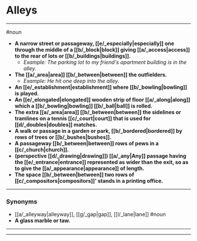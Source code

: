# Alleys
---
#noun
- **A narrow street or passageway, [[e/_especially|especially]] one through the middle of a [[b/_block|block]] giving [[a/_access|access]] to the rear of lots or [[b/_buildings|buildings]].**
	- _Example: The parking lot to my friend's apartment building is in the alley._
- **The [[a/_area|area]] [[b/_between|between]] the outfielders.**
	- _Example: He hit one deep into the alley._
- **An [[e/_establishment|establishment]] where [[b/_bowling|bowling]] is played.**
- **An [[e/_elongated|elongated]] wooden strip of floor [[a/_along|along]] which a [[b/_bowling|bowling]] [[b/_ball|ball]] is rolled.**
- **The extra [[a/_area|area]] [[b/_between|between]] the sidelines or tramlines on a tennis [[c/_court|court]] that is used for [[d/_doubles|doubles]] matches.**
- **A walk or passage in a garden or park, [[b/_bordered|bordered]] by rows of trees or [[b/_bushes|bushes]].**
- **A passageway [[b/_between|between]] rows of pews in a [[c/_church|church]].**
- **(perspective [[d/_drawing|drawing]]) [[a/_any|Any]] passage having the [[e/_entrance|entrance]] represented as wider than the exit, so as to give the [[a/_appearance|appearance]] of length.**
- **The space [[b/_between|between]] two rows of [[c/_compositors|compositors]]' stands in a printing office.**
---
### Synonyms
- [[a/_alleyway|alleyway]], [[g/_gap|gap]], [[l/_lane|lane]]
#noun
- **A glass marble or taw.**
---
---
